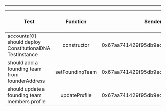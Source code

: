 -------------------------------------
| Test   | Function |     Sender Address    | Test Time (ms) | Status | Txn Hash |
|-----|:-------:|:-------:| ------:|------:| :------ |
|accounts[0] should deploy ConstitutionalDNA TestInstance | constructor | 0x67aa741429f95db9ecb7b9e3a7810f13fa17efed | 23919 | passed | [0xb76751cafb2c15d59c71b6133a307950b4e442c1bc4ce686c8d6d2bace82189c](https://testnet.etherscan.io/tx/0xb76751cafb2c15d59c71b6133a307950b4e442c1bc4ce686c8d6d2bace82189c)|
|should add a founding team from founderAddress | setFoundingTeam | 0x67aa741429f95db9ecb7b9e3a7810f13fa17efed |  | failed | [0xeec6945519264ca94f7e202bf4c1cfab42dd28fe18773efe470b5a21ea47c327](https://testnet.etherscan.io/tx/0xeec6945519264ca94f7e202bf4c1cfab42dd28fe18773efe470b5a21ea47c327)|
|should update a founding team members profile | updateProfile | 0x67aa741429f95db9ecb7b9e3a7810f13fa17efed | 51917 | passed | [0x7d25d1e15a6d0740dbcb1de0148e3b87dfeb871c68c0d54c96ee861d8160c054](https://testnet.etherscan.io/tx/0x7d25d1e15a6d0740dbcb1de0148e3b87dfeb871c68c0d54c96ee861d8160c054)|

